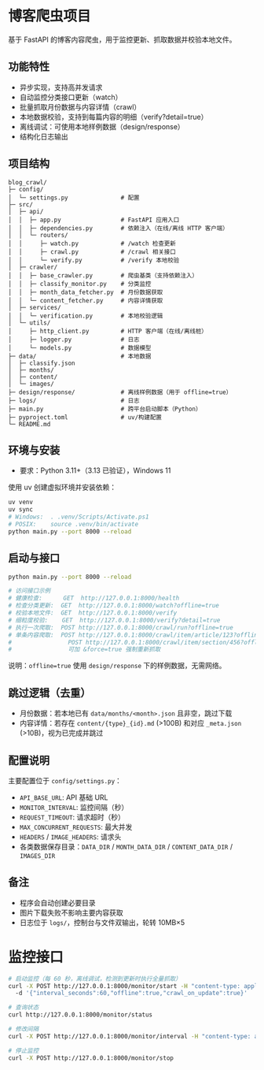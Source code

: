 ﻿# 博客爬虫项目

基于 FastAPI 的博客内容爬虫，用于监控更新、抓取数据并校验本地文件。

## 功能特性

- 异步实现，支持高并发请求
- 自动监控分类接口更新（watch）
- 批量抓取月份数据与内容详情（crawl）
- 本地数据校验，支持到每篇内容的明细（verify?detail=true）
- 离线调试：可使用本地样例数据（design/response）
- 结构化日志输出

## 项目结构

```
blog_crawl/
├─ config/
│  └─ settings.py               # 配置
├─ src/
│  ├─ api/
│  │  ├─ app.py                 # FastAPI 应用入口
│  │  ├─ dependencies.py        # 依赖注入（在线/离线 HTTP 客户端）
│  │  └─ routers/
│  │     ├─ watch.py            # /watch 检查更新
│  │     ├─ crawl.py            # /crawl 相关接口
│  │     └─ verify.py           # /verify 本地校验
│  ├─ crawler/
│  │  ├─ base_crawler.py        # 爬虫基类（支持依赖注入）
│  │  ├─ classify_monitor.py    # 分类监控
│  │  ├─ month_data_fetcher.py  # 月份数据获取
│  │  └─ content_fetcher.py     # 内容详情获取
│  ├─ services/
│  │  └─ verification.py        # 本地校验逻辑
│  └─ utils/
│     ├─ http_client.py         # HTTP 客户端（在线/离线桩）
│     ├─ logger.py              # 日志
│     └─ models.py              # 数据模型
├─ data/                        # 本地数据
│  ├─ classify.json
│  ├─ months/
│  ├─ content/
│  └─ images/
├─ design/response/             # 离线样例数据（用于 offline=true）
├─ logs/                        # 日志
├─ main.py                      # 跨平台启动脚本（Python）
├─ pyproject.toml               # uv/构建配置
└─ README.md
```

## 环境与安装

- 要求：Python 3.11+（3.13 已验证），Windows 11

使用 uv 创建虚拟环境并安装依赖：

```bash
uv venv
uv sync
# Windows:  . .venv/Scripts/Activate.ps1
# POSIX:    source .venv/bin/activate
python main.py --port 8000 --reload
```

## 启动与接口

```bash
python main.py --port 8000 --reload

# 访问接口示例
# 健康检查:      GET  http://127.0.0.1:8000/health
# 检查分类更新:  GET  http://127.0.0.1:8000/watch?offline=true
# 校验本地文件:  GET  http://127.0.0.1:8000/verify
# 细粒度校验:    GET  http://127.0.0.1:8000/verify?detail=true
# 执行一次爬取:  POST http://127.0.0.1:8000/crawl/run?offline=true
# 单条内容爬取:  POST http://127.0.0.1:8000/crawl/item/article/123?offline=true
#                POST http://127.0.0.1:8000/crawl/item/section/456?offline=true
#                可加 &force=true 强制重新抓取
```

说明：`offline=true` 使用 `design/response` 下的样例数据，无需网络。

## 跳过逻辑（去重）

- 月份数据：若本地已有 `data/months/<month>.json` 且非空，跳过下载
- 内容详情：若存在 `content/{type}_{id}.md` (>100B) 和对应 `_meta.json` (>10B)，视为已完成并跳过

## 配置说明

主要配置位于 `config/settings.py`：
- `API_BASE_URL`: API 基础 URL
- `MONITOR_INTERVAL`: 监控间隔（秒）
- `REQUEST_TIMEOUT`: 请求超时（秒）
- `MAX_CONCURRENT_REQUESTS`: 最大并发
- `HEADERS` / `IMAGE_HEADERS`: 请求头
- 各类数据保存目录：`DATA_DIR` / `MONTH_DATA_DIR` / `CONTENT_DATA_DIR` / `IMAGES_DIR`

## 备注

- 程序会自动创建必要目录
- 图片下载失败不影响主要内容获取
- 日志位于 `logs/`，控制台与文件双输出，轮转 10MB×5



# 监控接口

```bash
# 启动监控（每 60 秒，离线调试，检测到更新时执行全量抓取）
curl -X POST http://127.0.0.1:8000/monitor/start -H "content-type: application/json" ^
  -d '{"interval_seconds":60,"offline":true,"crawl_on_update":true}'

# 查询状态
curl http://127.0.0.1:8000/monitor/status

# 修改间隔
curl -X POST http://127.0.0.1:8000/monitor/interval -H "content-type: application/json" -d '{"interval_seconds":300}'

# 停止监控
curl -X POST http://127.0.0.1:8000/monitor/stop
```

